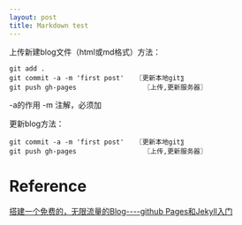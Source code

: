 ```yaml
---
layout: post
title: Markdown test
---
```


上传新建blog文件（html或md格式）方法：
	
	git add . 
	git commit -a -m 'first post'   〖更新本地git〗
	git push gh-pages                 〖上传,更新服务器〗 
 
-a的作用
-m 注解，必须加

更新blog方法：
	
	git commit -a -m 'first post'   〖更新本地git〗
	git push gh-pages                 〖上传,更新服务器〗   
 

 


# Reference
[搭建一个免费的，无限流量的Blog----github Pages和Jekyll入门](http://www.ruanyifeng.com/blog/2012/08/blogging_with_jekyll.html)
